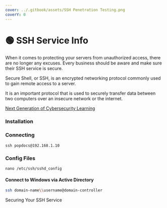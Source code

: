 ```yaml
---
cover: ../.gitbook/assets/SSH Penetration Testing.png
coverY: 0
---
```


# 🟢 SSH Service Info

When it comes to protecting your servers from unauthorized access, there are no longer any excuses. Every business should be aware and make sure their SSH service is secure.&#x20;

Secure Shell, or SSH, is an encrypted networking protocol commonly used to gain remote access to a server.&#x20;

It is an important protocol that is used to securely transfer data between two computers over an insecure network or the internet.

[Next Generation of Cybersecurity Learning](https://cli-ck.me/haiku)

### Installation

### Connecting

```
ssh popdocs@192.168.1.10
```

### Config Files

```
nano /etc/ssh/sshd_config
```

#### Connect to Windows via Active Directory <a href="#connect-to-windows-via-active-directory" id="connect-to-windows-via-active-directory"></a>

```sh
ssh domain-name\\username@domain-controller
```

Securing Your SSH Service

